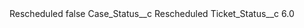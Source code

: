 <?xml version="1.0" encoding="UTF-8"?>
<CustomMetadata xmlns="http://soap.sforce.com/2006/04/metadata" xmlns:xsi="http://www.w3.org/2001/XMLSchema-instance" xmlns:xsd="http://www.w3.org/2001/XMLSchema">
    <label>Rescheduled</label>
    <protected>false</protected>
    <values>
        <field>Case_Status__c</field>
        <value xsi:type="xsd:string">Rescheduled</value>
    </values>
    <values>
        <field>Ticket_Status__c</field>
        <value xsi:type="xsd:double">6.0</value>
    </values>
</CustomMetadata>
